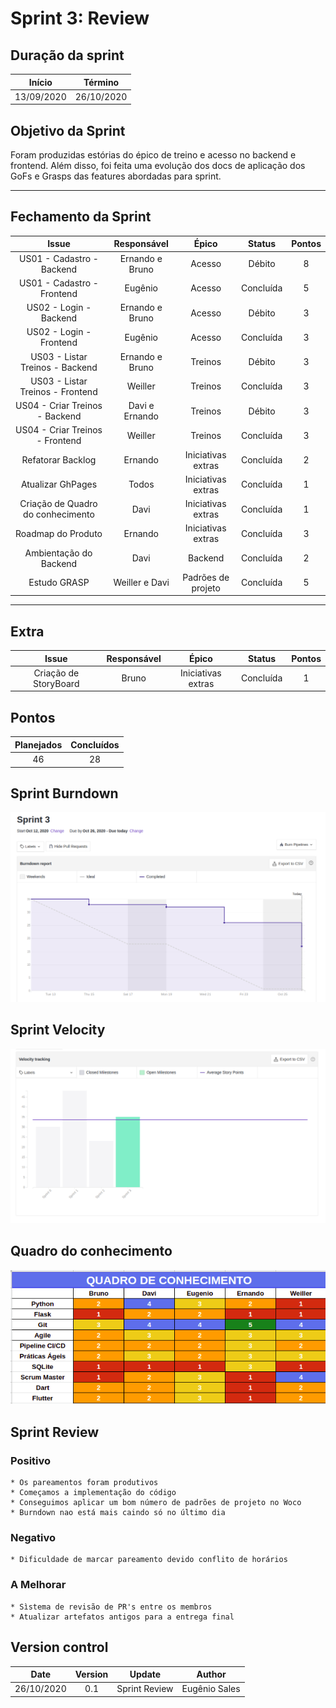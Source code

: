# Sprint 3: Review

## Duração da sprint
| Início | Término |
|:------:|:-------:|
| 13/09/2020 | 26/10/2020 |

## Objetivo da Sprint
Foram produzidas estórias do épico de treino e acesso no backend e frontend. Além disso, foi feita uma evolução dos docs de aplicação dos GoFs e Grasps das features abordadas para sprint.
___
## Fechamento da Sprint

|Issue|Responsável|Épico|Status|Pontos|
|:---:|:---------:|:---:|:----:|:----:|
| US01 - Cadastro - Backend | Ernando e Bruno | Acesso | Débito | 8 |
| US01 - Cadastro - Frontend | Eugênio | Acesso | Concluída | 5 |
| US02 - Login - Backend | Ernando e Bruno | Acesso | Débito | 3 |
| US02 - Login - Frontend | Eugênio | Acesso | Concluída | 3 |
| US03 - Listar Treinos - Backend | Ernando e Bruno | Treinos | Débito | 3 |
| US03 - Listar Treinos - Frontend | Weiller | Treinos | Concluída | 3 |
| US04 - Criar Treinos - Backend | Davi e Ernando | Treinos | Débito | 3 |
| US04 - Criar Treinos - Frontend | Weiller | Treinos | Concluída | 3 |
| Refatorar Backlog | Ernando | Iniciativas extras | Concluída | 2 |
| Atualizar GhPages | Todos | Iniciativas extras | Concluída | 1 |
| Criação de Quadro do conhecimento | Davi | Iniciativas extras | Concluída | 1 |
| Roadmap do Produto | Ernando | Iniciativas extras |  Concluída | 3 |
| Ambientação do Backend | Davi | Backend |  Concluída | 2 |
| Estudo GRASP | Weiller e Davi | Padrões de projeto |  Concluída | 5 |
___

## Extra
|Issue|Responsável|Épico|Status|Pontos|
|:---:|:---------:|:---:|:----:|:----:|
| Criação de StoryBoard | Bruno | Iniciativas extras | Concluída | 1 |

## Pontos
| Planejados | Concluídos |      
|:----------:|:----------:|
| 46 | 28 |


## Sprint Burndown

<!-- <img width="800" src="../images/sprint-0-burndown.png" > -->
![Sprint-3-Burndown](../images/sprint-3-burndown.png)

## Sprint Velocity
![Sprint-3-Velocity](../images/sprint-3-velocity.png)

## Quadro do conhecimento
![Sprint-3-Quadro-Conhecimento](../images/sprint-3-quadro-conhecimento.png)

## Sprint Review

### Positivo
    * Os pareamentos foram produtivos
    * Começamos a implementação do código
    * Conseguimos aplicar um bom número de padrões de projeto no Woco
    * Burndown nao está mais caindo só no último dia

### Negativo
    * Dificuldade de marcar pareamento devido conflito de horários

### A Melhorar
    * Sìstema de revisão de PR's entre os membros
    * Atualizar artefatos antigos para a entrega final

## Version control

|Date|Version|Update|Author|
|:--:|:----:|:-------:|:---:|
|26/10/2020|0.1|Sprint Review|Eugênio Sales|

